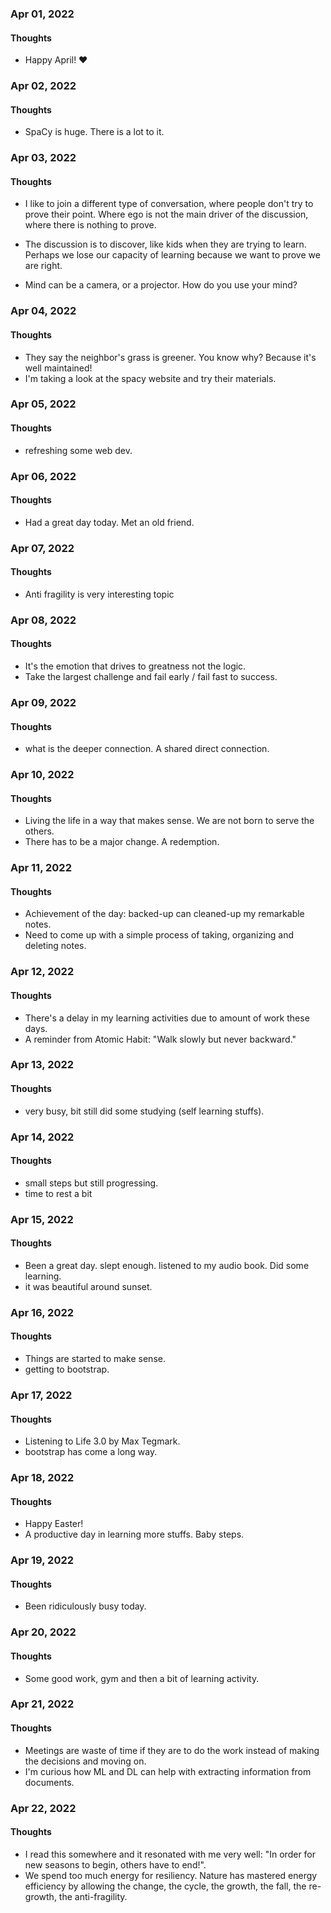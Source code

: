### Apr 01, 2022

#### Thoughts

- Happy April!  ❤



### Apr 02, 2022

#### Thoughts

- SpaCy is huge. There is a lot to it.



### Apr 03, 2022

#### Thoughts

- I like to join a different type of conversation, where people don't try to prove their point. Where ego is not the main driver of the discussion, where there is nothing to prove.

- The discussion is to discover, like kids when they are trying to learn. Perhaps we lose our capacity of learning because we want to prove we are right. 

- Mind can be a camera, or a projector. How do you use your mind?

  

### Apr 04, 2022

#### Thoughts

- They say the neighbor's grass is greener. You know why? Because it's well maintained! 
- I'm taking a look at the spacy website and try their materials.



### Apr 05, 2022

#### Thoughts

- refreshing some web dev.



### Apr 06, 2022

#### Thoughts

- Had a great day today. Met an old friend.



### Apr 07, 2022

#### Thoughts

- Anti fragility is very interesting topic



### Apr 08, 2022

#### Thoughts

- It's the emotion that drives to greatness not the logic.
- Take the largest challenge and fail early / fail fast to success.




### Apr 09, 2022

#### Thoughts

- what is the deeper connection. A shared direct connection.



### Apr 10, 2022

#### Thoughts

- Living the life in a way that makes sense. We are not born to serve the others. 
- There has to be a major change. A redemption.



### Apr 11, 2022

#### Thoughts

- Achievement of the day: backed-up can cleaned-up my remarkable notes.
- Need to come up with a simple process of taking, organizing and deleting notes.



### Apr 12, 2022

#### Thoughts

- There's a delay in my learning activities due to amount of work these days.
- A reminder from Atomic Habit: "Walk slowly but never backward."



### Apr 13, 2022

#### Thoughts

- very busy, bit still did some studying (self learning stuffs).



### Apr 14, 2022

#### Thoughts

- small steps but still progressing.
- time to rest a bit



### Apr 15, 2022

#### Thoughts

- Been a great day. slept enough. listened to my audio book. Did some learning.
- it was beautiful around sunset.




### Apr 16, 2022

#### Thoughts

- Things are started to make sense.
- getting to bootstrap.



### Apr 17, 2022

#### Thoughts

- Listening to Life 3.0 by Max Tegmark. 
- bootstrap has come a long way. 



### Apr 18, 2022

#### Thoughts

- Happy Easter!
- A productive day in learning more stuffs. Baby steps.



### Apr 19, 2022

#### Thoughts

- Been ridiculously busy today. 

### Apr 20, 2022

#### Thoughts

- Some good work, gym and then a bit of learning activity.



### Apr 21, 2022

#### Thoughts

- Meetings are waste of time if they are to do the work instead of making the decisions and moving on.
- I'm curious how ML and DL can help with extracting information from documents.



### Apr 22, 2022

#### Thoughts

- I read this somewhere and it resonated with me very well: "In order for new seasons to begin, others have to end!".
- We spend too much energy for resiliency. Nature has mastered energy efficiency by allowing the change, the cycle, the growth, the fall, the re-growth, the anti-fragility. 
